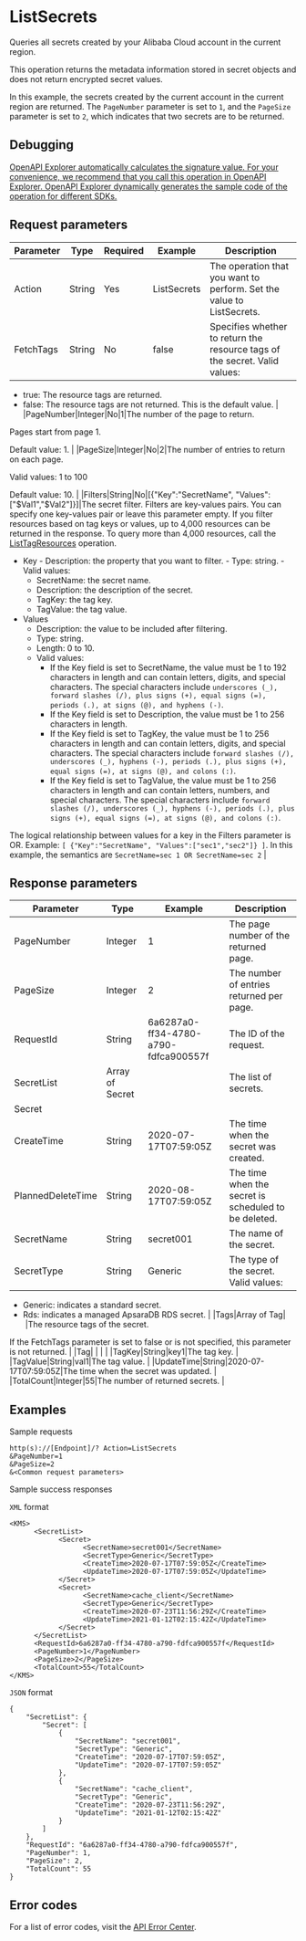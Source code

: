 # ListSecrets

Queries all secrets created by your Alibaba Cloud account in the current region.

This operation returns the metadata information stored in secret objects and does not return encrypted secret values.

In this example, the secrets created by the current account in the current region are returned. The `PageNumber` parameter is set to `1`, and the `PageSize` parameter is set to `2`, which indicates that two secrets are to be returned.

## Debugging

[OpenAPI Explorer automatically calculates the signature value. For your convenience, we recommend that you call this operation in OpenAPI Explorer. OpenAPI Explorer dynamically generates the sample code of the operation for different SDKs.](https://api.aliyun.com/#product=Kms&api=ListSecrets&type=RPC&version=2016-01-20)

## Request parameters

|Parameter|Type|Required|Example|Description|
|---------|----|--------|-------|-----------|
|Action|String|Yes|ListSecrets|The operation that you want to perform. Set the value to ListSecrets. |
|FetchTags|String|No|false|Specifies whether to return the resource tags of the secret. Valid values:

 -   true: The resource tags are returned.
-   false: The resource tags are not returned. This is the default value. |
|PageNumber|Integer|No|1|The number of the page to return.

 Pages start from page 1.

 Default value: 1. |
|PageSize|Integer|No|2|The number of entries to return on each page.

 Valid values: 1 to 100

 Default value: 10. |
|Filters|String|No|\[\{"Key":"SecretName", "Values":\["$Val1","$Val2"\]\}\]|The secret filter. Filters are key-values pairs. You can specify one key-values pair or leave this parameter empty. If you filter resources based on tag keys or values, up to 4,000 resources can be returned in the response. To query more than 4,000 resources, call the [ListTagResources](~~120090~~) operation.

 -   Key
    -   Description: the property that you want to filter.
    -   Type: string.
    -   Valid values:
        -   SecretName: the secret name.
        -   Description: the description of the secret.
        -   TagKey: the tag key.
        -   TagValue: the tag value.
-   Values
    -   Description: the value to be included after filtering.
    -   Type: string.
    -   Length: 0 to 10.
    -   Valid values:
        -   If the Key field is set to SecretName, the value must be 1 to 192 characters in length and can contain letters, digits, and special characters. The special characters include `underscores (_), forward slashes (/), plus signs (+), equal signs (=), periods (.), at signs (@), and hyphens (-)`.
        -   If the Key field is set to Description, the value must be 1 to 256 characters in length.
        -   If the Key field is set to TagKey, the value must be 1 to 256 characters in length and can contain letters, digits, and special characters. The special characters include `forward slashes (/), underscores (_), hyphens (-), periods (.), plus signs (+), equal signs (=), at signs (@), and colons (:)`.
        -   If the Key field is set to TagValue, the value must be 1 to 256 characters in length and can contain letters, numbers, and special characters. The special characters include `forward slashes (/), underscores (_), hyphens (-), periods (.), plus signs (+), equal signs (=), at signs (@), and colons (:)`.

 The logical relationship between values for a key in the Filters parameter is OR. Example: `[ {"Key":"SecretName", "Values":["sec1","sec2"]} ]`. In this example, the semantics are `SecretName=sec 1 OR SecretName=sec 2` |

## Response parameters

|Parameter|Type|Example|Description|
|---------|----|-------|-----------|
|PageNumber|Integer|1|The page number of the returned page. |
|PageSize|Integer|2|The number of entries returned per page. |
|RequestId|String|6a6287a0-ff34-4780-a790-fdfca900557f|The ID of the request. |
|SecretList|Array of Secret| |The list of secrets. |
|Secret| | | |
|CreateTime|String|2020-07-17T07:59:05Z|The time when the secret was created. |
|PlannedDeleteTime|String|2020-08-17T07:59:05Z|The time when the secret is scheduled to be deleted. |
|SecretName|String|secret001|The name of the secret. |
|SecretType|String|Generic|The type of the secret. Valid values:

 -   Generic: indicates a standard secret.
-   Rds: indicates a managed ApsaraDB RDS secret. |
|Tags|Array of Tag| |The resource tags of the secret.

 If the FetchTags parameter is set to false or is not specified, this parameter is not returned. |
|Tag| | | |
|TagKey|String|key1|The tag key. |
|TagValue|String|val1|The tag value. |
|UpdateTime|String|2020-07-17T07:59:05Z|The time when the secret was updated. |
|TotalCount|Integer|55|The number of returned secrets. |

## Examples

Sample requests

```
http(s)://[Endpoint]/? Action=ListSecrets
&PageNumber=1
&PageSize=2
&<Common request parameters>
```

Sample success responses

`XML` format

```
<KMS>
	  <SecretList>
		    <Secret>
			      <SecretName>secret001</SecretName>
			      <SecretType>Generic</SecretType>
			      <CreateTime>2020-07-17T07:59:05Z</CreateTime>
			      <UpdateTime>2020-07-17T07:59:05Z</UpdateTime>
		    </Secret>
		    <Secret>
			      <SecretName>cache_client</SecretName>
			      <SecretType>Generic</SecretType>
			      <CreateTime>2020-07-23T11:56:29Z</CreateTime>
			      <UpdateTime>2021-01-12T02:15:42Z</UpdateTime>
		    </Secret>
	  </SecretList>
	  <RequestId>6a6287a0-ff34-4780-a790-fdfca900557f</RequestId>
	  <PageNumber>1</PageNumber>
	  <PageSize>2</PageSize>
	  <TotalCount>55</TotalCount>
</KMS>
```

`JSON` format

```
{
	"SecretList": {
		"Secret": [
			{
				"SecretName": "secret001",
				"SecretType": "Generic",
				"CreateTime": "2020-07-17T07:59:05Z",
				"UpdateTime": "2020-07-17T07:59:05Z"
			},
			{
				"SecretName": "cache_client",
				"SecretType": "Generic",
				"CreateTime": "2020-07-23T11:56:29Z",
				"UpdateTime": "2021-01-12T02:15:42Z"
			}
		]
	},
	"RequestId": "6a6287a0-ff34-4780-a790-fdfca900557f",
	"PageNumber": 1,
	"PageSize": 2,
	"TotalCount": 55
}
```

## Error codes

For a list of error codes, visit the [API Error Center](https://error-center.alibabacloud.com/status/product/Kms).

